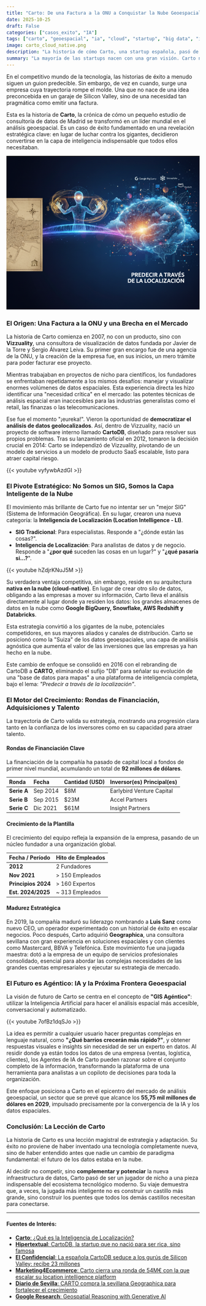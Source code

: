 ```yaml
---
title: "Carto: De una Factura a la ONU a Conquistar la Nube Geoespacial"
date: 2025-10-25
draft: False
categories: ["casos_exito", "IA"]
tags: ["carto", "geoespacial", "ia", "cloud", "startup", "big data", "inteligencia de localización"]
image: carto_cloud_native.png
description: "La historia de cómo Carto, una startup española, pasó de ser un proyecto de consultoría a un líder mundial en Inteligencia de Localización, apostando por una estrategia nativa en la nube que ha redefinido el análisis de datos."
summary: "La mayoría de las startups nacen con una gran visión. Carto nació por la necesidad de emitir una factura a la ONU. Esta es la increíble historia de cómo un proyecto pragmático se convirtió en un gigante de 92 millones de dólares que está enseñando al mundo a 'predecir a través de la localización'."
---
```


En el competitivo mundo de la tecnología, las historias de éxito a menudo siguen un guion predecible. Sin embargo, de vez en cuando, surge una empresa cuya trayectoria rompe el molde. Una que no nace de una idea preconcebida en un garaje de Silicon Valley, sino de una necesidad tan pragmática como emitir una factura.

Esta es la historia de **Carto**, la crónica de cómo un pequeño estudio de consultoría de datos de Madrid se transformó en un líder mundial en el análisis geoespacial. Es un caso de éxito fundamentado en una revelación estratégica clave: en lugar de luchar contra los gigantes, decidieron convertirse en la capa de inteligencia indispensable que todos ellos necesitaban.

![Imagen conceptual de carto](carto_imagen_conceptual.png)

### El Origen: Una Factura a la ONU y una Brecha en el Mercado

La historia de Carto comienza en 2007, no con un producto, sino con **Vizzuality**, una consultora de visualización de datos fundada por Javier de la Torre y Sergio Álvarez Leiva. Su primer gran encargo fue de una agencia de la ONU, y la creación de la empresa fue, en sus inicios, un mero trámite para poder facturar ese proyecto.

Mientras trabajaban en proyectos de nicho para científicos, los fundadores se enfrentaban repetidamente a los mismos desafíos: manejar y visualizar enormes volúmenes de datos espaciales. Esta experiencia directa les hizo identificar una "necesidad crítica" en el mercado: las potentes técnicas de análisis espacial eran inaccesibles para las industrias generalistas como el retail, las finanzas o las telecomunicaciones.

Ese fue el momento "¡eureka!". Vieron la oportunidad de **democratizar el análisis de datos geolocalizados**. Así, dentro de Vizzuality, nació un proyecto de software interno llamado **CartoDB**, diseñado para resolver sus propios problemas. Tras su lanzamiento oficial en 2012, tomaron la decisión crucial en 2014: Carto se independizó de Vizzuality, pivotando de un modelo de servicios a un modelo de producto SaaS escalable, listo para atraer capital riesgo.

{{< youtube vyfywbAzdGI >}}

### El Pivote Estratégico: No Somos un SIG, Somos la Capa Inteligente de la Nube

El movimiento más brillante de Carto fue no intentar ser un "mejor SIG" (Sistema de Información Geográfica). En su lugar, crearon una nueva categoría: la **Inteligencia de Localización (Location Intelligence - LI)**.

* **SIG Tradicional**: Para especialistas. Responde a "¿dónde están las cosas?".
* **Inteligencia de Localización**: Para analistas de datos y de negocio. Responde a "**¿por qué** suceden las cosas en un lugar?" y "**¿qué pasaría si...?**".

{{< youtube hZdjrKNuJ5M >}}

Su verdadera ventaja competitiva, sin embargo, reside en su arquitectura **nativa en la nube (cloud-native)**. En lugar de crear otro silo de datos, obligando a las empresas a mover su información, Carto lleva el análisis directamente al lugar donde ya residen los datos: los grandes almacenes de datos en la nube como **Google BigQuery, Snowflake, AWS Redshift y Databricks**.

Esta estrategia convirtió a los gigantes de la nube, potenciales competidores, en sus mayores aliados y canales de distribución. Carto se posicionó como la "Suiza" de los datos geoespaciales, una capa de análisis agnóstica que aumenta el valor de las inversiones que las empresas ya han hecho en la nube.

Este cambio de enfoque se consolidó en 2016 con el rebranding de CartoDB a **CARTO**, eliminando el sufijo "DB" para señalar su evolución de una "base de datos para mapas" a una plataforma de inteligencia completa, bajo el lema: *"Predecir a través de la localización"*.

### El Motor del Crecimiento: Rondas de Financiación, Adquisiciones y Talento

La trayectoria de Carto valida su estrategia, mostrando una progresión clara tanto en la confianza de los inversores como en su capacidad para atraer talento.

#### Rondas de Financiación Clave

La financiación de la compañía ha pasado de capital local a fondos de primer nivel mundial, acumulando un total de **92 millones de dólares**.

| Ronda     | Fecha    | Cantidad (USD) | Inversor(es) Principal(es) |
| :-------- | :------- | :------------- | :------------------------- |
| **Serie A** | Sep 2014 | $8M            | Earlybird Venture Capital  |
| **Serie B** | Sep 2015 | $23M           | Accel Partners             |
| **Serie C** | Dic 2021 | $61M           | Insight Partners           |

#### Crecimiento de la Plantilla

El crecimiento del equipo refleja la expansión de la empresa, pasando de un núcleo fundador a una organización global.

| Fecha / Período | Hito de Empleados |
| :-------------- | :---------------- |
| **2012** | 2 Fundadores      |
| **Nov 2021** | > 150 Empleados   |
| **Principios 2024** | > 160 Expertos    |
| **Est. 2024/2025** | ~ 313 Empleados   |

#### Madurez Estratégica

En 2019, la compañía maduró su liderazgo nombrando a **Luis Sanz** como nuevo CEO, un operador experimentado con un historial de éxito en escalar negocios. Poco después, Carto adquirió **Geographica**, una consultora sevillana con gran experiencia en soluciones espaciales y con clientes como Mastercard, BBVA y Telefónica. Este movimiento fue una jugada maestra: dotó a la empresa de un equipo de servicios profesionales consolidado, esencial para abordar las complejas necesidades de las grandes cuentas empresariales y ejecutar su estrategia de mercado.

### El Futuro es Agéntico: IA y la Próxima Frontera Geoespacial

La visión de futuro de Carto se centra en el concepto de **"GIS Agéntico"**: utilizar la Inteligencia Artificial para hacer el análisis espacial más accesible, conversacional y automatizado.

{{< youtube 7ofBz1dqSJo >}}

La idea es permitir a cualquier usuario hacer preguntas complejas en lenguaje natural, como **"¿Qué barrios crecerán más rápido?"**, y obtener respuestas visuales e insights sin necesidad de ser un experto en datos. Al residir donde ya están todos los datos de una empresa (ventas, logística, clientes), los Agentes de IA de Carto pueden razonar sobre el conjunto completo de la información, transformando la plataforma de una herramienta para analistas a un copiloto de decisiones para toda la organización.

Este enfoque posiciona a Carto en el epicentro del mercado de análisis geoespacial, un sector que se prevé que alcance los **55,75 mil millones de dólares en 2029**, impulsado precisamente por la convergencia de la IA y los datos espaciales.

### Conclusión: La Lección de Carto

La historia de Carto es una lección magistral de estrategia y adaptación. Su éxito no proviene de haber inventado una tecnología completamente nueva, sino de haber entendido antes que nadie un cambio de paradigma fundamental: el futuro de los datos estaba en la nube.

Al decidir no competir, sino **complementar y potenciar** la nueva infraestructura de datos, Carto pasó de ser un jugador de nicho a una pieza indispensable del ecosistema tecnológico moderno. Su viaje demuestra que, a veces, la jugada más inteligente no es construir un castillo más grande, sino construir los puentes que todos los demás castillos necesitan para conectarse.

---

#### Fuentes de Interés:
* [**Carto**: ¿Qué es la Inteligencia de Localización?](https://carto.com/location-intelligence)
* [**Hipertextual**: CartoDB, la startup que no nació para ser rica, sino famosa](https://hipertextual.com/startups/cartodb-historia-vizzuality/)
* [**El Confidencial**: La española CartoDB seduce a los gurús de Silicon Valley: recibe 23 millones](https://www.elconfidencial.com/tecnologia/2015-09-10/la-espanola-carto-db-recibe-23-millones-de-los-inversores-de-facebook_1009490/)
* [**Marketing4Ecommerce**: Carto cierra una ronda de 54M€ con la que escalar su location intelligence platform](https://marketing4ecommerce.net/startup-carto-que-es-ronda/)
* [**Diario de Sevilla**: CARTO compra la sevillana Geographica para fortalecer el crecimiento](https://www.diariodesevilla.es/economia/CARTO-compra-Geographica_0_1359464168.html)
* [**Google Research**: Geospatial Reasoning with Generative AI](https://research.google/blog/geospatial-reasoning-unlocking-insights-with-generative-ai-and-multiple-foundation-models/)